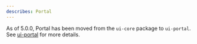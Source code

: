 ```yaml
---
describes: Portal
---
```


As of 5.0.0, Portal has been moved from the `ui-core` package to `ui-portal`.
See [ui-portal](#ui-portal) for more details.
